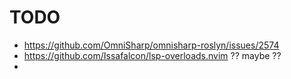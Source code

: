 # TODO
- https://github.com/OmniSharp/omnisharp-roslyn/issues/2574
- https://github.com/Issafalcon/lsp-overloads.nvim ?? maybe ??
- 
